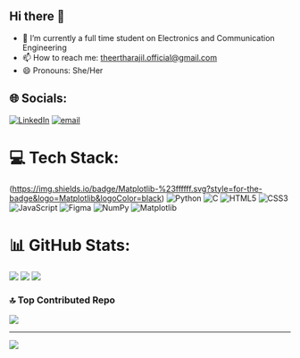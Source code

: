## Hi there 👋

- 🌱 I’m currently a full time student on Electronics and Communication Engineering 
- 📫 How to reach me: theertharajil.official@gmail.com
- 😄 Pronouns: She/Her

## 🌐 Socials:
[![LinkedIn](https://img.shields.io/badge/LinkedIn-%230077B5.svg?logo=linkedin&logoColor=white)](https://linkedin.com/in/www.linkedin.com/in/Theertha-R-NSS) [![email](https://img.shields.io/badge/Email-D14836?logo=gmail&logoColor=white)](mailto:theertharajil.official@gmail.com) 

# 💻 Tech Stack:
(https://img.shields.io/badge/Matplotlib-%23ffffff.svg?style=for-the-badge&logo=Matplotlib&logoColor=black) ![Python](https://img.shields.io/badge/python-3670A0?style=for-the-badge&logo=python&logoColor=ffdd54) ![C](https://img.shields.io/badge/c-%2300599C.svg?style=for-the-badge&logo=c&logoColor=white) ![HTML5](https://img.shields.io/badge/html5-%23E34F26.svg?style=for-the-badge&logo=html5&logoColor=white) ![CSS3](https://img.shields.io/badge/css3-%231572B6.svg?style=for-the-badge&logo=css3&logoColor=white) ![JavaScript](https://img.shields.io/badge/javascript-%23323330.svg?style=for-the-badge&logo=javascript&logoColor=%23F7DF1E) ![Figma](https://img.shields.io/badge/figma-%23F24E1E.svg?style=for-the-badge&logo=figma&logoColor=white) ![NumPy](https://img.shields.io/badge/numpy-%23013243.svg?style=for-the-badge&logo=numpy&logoColor=white) ![Matplotlib](https://img.shields.io/badge/Matplotlib-%23ffffff.svg?style=for-the-badge&logo=Matplotlib&logoColor=black)
# 📊 GitHub Stats:
![](https://github-readme-stats.vercel.app/api?username=Theertha-R&theme=dark&hide_border=false&include_all_commits=false&count_private=false)
![](https://nirzak-streak-stats.vercel.app/?user=Theertha-R&theme=dark&hide_border=false)
![](https://github-readme-stats.vercel.app/api/top-langs/?username=Theertha-R&theme=dark&hide_border=false&include_all_commits=false&count_private=false&layout=compact)

### 🔝 Top Contributed Repo
![](https://github-contributor-stats.vercel.app/api?username=Theertha-R&limit=5&theme=dark&combine_all_yearly_contributions=true)

---
[![](https://visitcount.itsvg.in/api?id=Theertha-R&icon=0&color=13)](https://visitcount.itsvg.in)

<!-- Proudly created with GPRM ( https://gprm.itsvg.in ) -->
